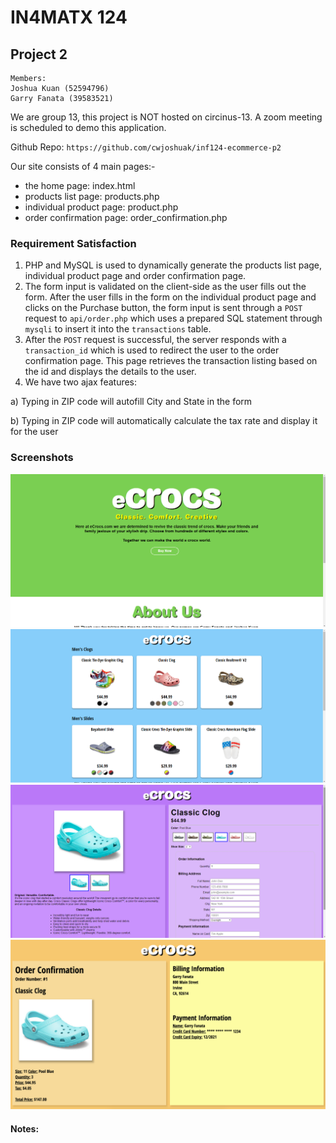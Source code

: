 # IN4MATX 124

## Project 2

```
Members:
Joshua Kuan (52594796)
Garry Fanata (39583521)
```

We are group 13, this project is NOT hosted on circinus-13. A zoom meeting is scheduled to demo this application.

Github Repo: `https://github.com/cwjoshuak/inf124-ecommerce-p2`

Our site consists of 4 main pages:-

- the home page: index.html
- products list page: products.php
- individual product page: product.php
- order confirmation page: order_confirmation.php

### Requirement Satisfaction

1. PHP and MySQL is used to dynamically generate the products list page, individual product page and order confirmation page.
2. The form input is validated on the client-side as the user fills out the form. After the user fills in the form on the individual product page and clicks on the Purchase button, the form input is sent through a `POST` request to `api/order.php` which uses a prepared SQL statement through `mysqli` to insert it into the `transactions` table.
3. After the `POST` request is successful, the server responds with a `transaction_id` which is used to redirect the user to the order confirmation page. This page retrieves the transaction listing based on the id and displays the details to the user.
4. We have two ajax features:

  a) Typing in ZIP code will autofill City and State in the form

  b) Typing in ZIP code will automatically calculate the tax rate and display it for the user

### Screenshots

![](assets/home.png)
![](assets/product-list.png)
![](assets/single-product.png)
![](assets/order-confirmation.png)

#### Notes:
